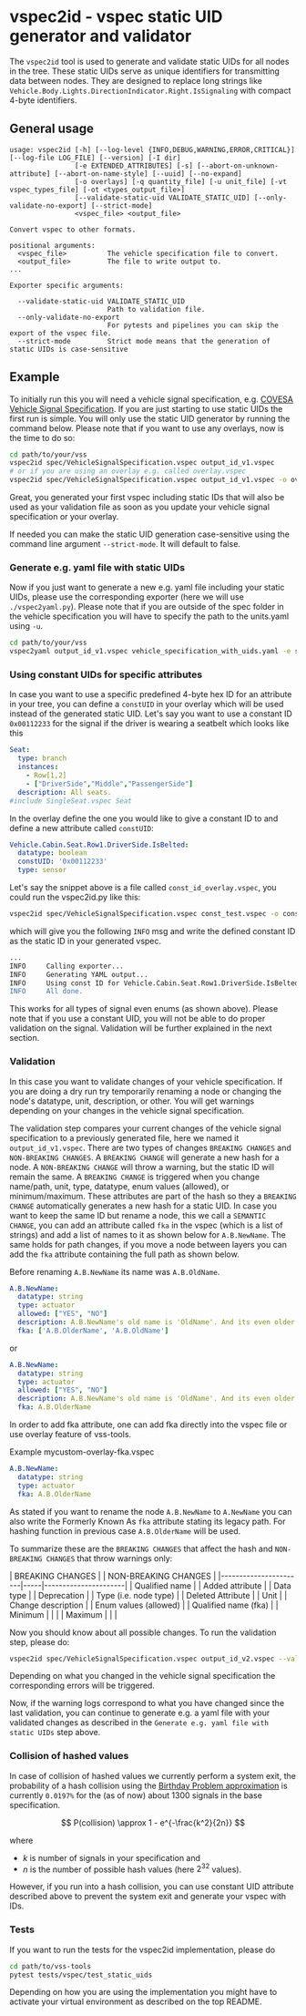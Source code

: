 # vspec2id - vspec static UID generator and validator

The `vspec2id` tool is used to generate and validate static UIDs for all
nodes in the tree. These static UIDs serve as unique identifiers for
transmitting data between nodes. They are designed to replace long strings like
`Vehicle.Body.Lights.DirectionIndicator.Right.IsSignaling` with compact 4-byte
identifiers.

## General usage

```
usage: vspec2id [-h] [--log-level {INFO,DEBUG,WARNING,ERROR,CRITICAL}] [--log-file LOG_FILE] [--version] [-I dir]
                [-e EXTENDED_ATTRIBUTES] [-s] [--abort-on-unknown-attribute] [--abort-on-name-style] [--uuid] [--no-expand]
                [-o overlays] [-q quantity_file] [-u unit_file] [-vt vspec_types_file] [-ot <types_output_file>]
                [--validate-static-uid VALIDATE_STATIC_UID] [--only-validate-no-export] [--strict-mode]
                <vspec_file> <output_file>

Convert vspec to other formats.

positional arguments:
  <vspec_file>          The vehicle specification file to convert.
  <output_file>         The file to write output to.
...

Exporter specific arguments:

  --validate-static-uid VALIDATE_STATIC_UID
                        Path to validation file.
  --only-validate-no-export
                        For pytests and pipelines you can skip the export of the vspec file.
  --strict-mode         Strict mode means that the generation of static UIDs is case-sensitive
```

## Example

To initially run this you will need a vehicle signal specification, e.g.
[COVESA Vehicle Signal Specification](https://github.com/COVESA/vehicle_signal_specification).
If you are just starting to use static UIDs the first run is simple. You will
only use the static UID generator by running the command below. Please note that
if you want to use any overlays, now is the time to do so:

```bash
cd path/to/your/vss
vspec2id spec/VehicleSignalSpecification.vspec output_id_v1.vspec
# or if you are using an overlay e.g. called overlay.vspec
vspec2id spec/VehicleSignalSpecification.vspec output_id_v1.vspec -o overlay.vspec
```

Great, you generated your first vspec including static IDs that will also be
used as your validation file as soon as you update your vehicle signal
specification or your overlay.

If needed you can make the static UID generation case-sensitive using the
command line argument `--strict-mode`. It will default to false.

### Generate e.g. yaml file with static UIDs

Now if you just want to generate a new e.g. yaml file including your static
UIDs, please use the corresponding exporter (here we will use
`./vspec2yaml.py`). Please note that if you are outside of the spec folder in
the vehicle specification you will have to specify the path to the units.yaml
using `-u`.

```bash
cd path/to/your/vss
vspec2yaml output_id_v1.vspec vehicle_specification_with_uids.yaml -e staticUID -u spec/units.yaml
```

### Using constant UIDs for specific attributes

In case you want to use a specific predefined 4-byte hex ID for an attribute in
your tree, you can define a `constUID` in your overlay which will be used
instead of the generated static UID. Let's say you want to use a constant ID
`0x00112233` for the signal if the driver is wearing a seatbelt which looks like
this

```yaml
Seat:
  type: branch
  instances:
    - Row[1,2]
    - ["DriverSide","Middle","PassengerSide"]
  description: All seats.
#include SingleSeat.vspec Seat

```

In the overlay define the one you would like to give a constant ID to and define
a new attribute called `constUID`:

```yaml
Vehicle.Cabin.Seat.Row1.DriverSide.IsBelted:
  datatype: boolean
  constUID: '0x00112233'
  type: sensor
```

Let's say the snippet above is a file called `const_id_overlay.vspec`, you could
run the vspec2id.py like this:

```bash
vspec2id spec/VehicleSignalSpecification.vspec const_test.vspec -o const_overlay.vspec
```

which will give you the following `INFO` msg and write the defined constant ID
as the static ID in your generated vspec.

```bash
...
INFO     Calling exporter...
INFO     Generating YAML output...
INFO     Using const ID for Vehicle.Cabin.Seat.Row1.DriverSide.IsBelted. If you didn't mean to do that you can remove it in your vspec / overlay.
INFO     All done.
```

This works for all types of signal even enums (as shown above). Please note that
if you use a constant UID, you will not be able to do proper validation on the
signal. Validation will be further explained in the next section.

### Validation

In this case you want to validate changes of your vehicle specification. If you
are doing a dry run try temporarily renaming a node or changing the node's
datatype, unit, description, or other. You will get warnings depending on your
changes in the vehicle signal specification.

The validation step compares your current changes of the vehicle signal
specification to a previously generated file, here we named it
`output_id_v1.vspec`. There are two types of changes `BREAKING CHANGES` and
`NON-BREAKING CHANGES`. A `BREAKING CHANGE` will generate a new hash for a node.
A `NON-BREAKING CHANGE` will throw a warning, but the static ID will remain the
same. A `BREAKING CHANGE` is triggered when you change name/path, unit, type,
datatype, enum values (allowed), or minimum/maximum. These attributes are part
of the hash so they a `BREAKING CHANGE` automatically generates a new hash for a
static UID. In case you want to keep the same ID but rename a node, this we call
a `SEMANTIC CHANGE`, you can add an attribute called `fka` in the vspec (which
is a list of strings) and add a list of names to it as shown below for
`A.B.NewName`. The same holds for path changes, if you move a node between
layers you can add the `fka` attribute containing the full path as shown below.

Before renaming `A.B.NewName` its name was `A.B.OldName`.

```yaml
A.B.NewName:
  datatype: string
  type: actuator
  allowed: ["YES", "NO"]
  description: A.B.NewName's old name is 'OldName'. And its even older name is 'OlderName'.
  fka: ['A.B.OlderName', 'A.B.OldName']
```

or

```yaml
A.B.NewName:
  datatype: string
  type: actuator
  allowed: ["YES", "NO"]
  description: A.B.NewName's old name is 'OldName'. And its even older name is 'OlderName'.
  fka: A.B.OlderName
```

In order to add fka attribute, one can add fka directly into the vspec file or
use overlay feature of vss-tools.

Example mycustom-overlay-fka.vspec

```yaml
A.B.NewName:
  datatype: string
  type: actuator
  fka: A.B.OlderName
```

As stated if you want to rename the node `A.B.NewName` to `A.NewName` you can
also write the Formerly Known As `fka` attribute stating its legacy path. For
hashing function in previous case `A.B.OlderName` will be used.

To summarize these are the `BREAKING CHANGES` that affect the hash and
`NON-BREAKING CHANGES` that throw warnings only:

| BREAKING CHANGES | | NON-BREAKING CHANGES |
|-----------------------|-----|----------------------| | Qualified name | |
Added attribute | | Data type | | Deprecation | | Type (i.e. node type) | |
Deleted Attribute | | Unit | | Change description | | Enum values (allowed) | |
Qualified name (fka) | | Minimum | | | | Maximum | | |

Now you should know about all possible changes. To run the validation step,
please do:

```bash
vspec2id spec/VehicleSignalSpecification.vspec output_id_v2.vspec --validate-static-uid output_id_v1.vspec
```

Depending on what you changed in the vehicle signal specification the
corresponding errors will be triggered.

Now, if the warning logs correspond to what you have changed since the last
validation, you can continue to generate e.g. a yaml file with your validated
changes as described in the `Generate e.g. yaml file with static UIDs` step
above.

### Collision of hashed values

In case of collision of hashed values we currently perform a system exit, the probability of a hash collision
using the [Birthday Problem approximation](https://ekamperi.github.io/mathematics/2019/11/09/birthday-paradox-factorial-approximations-laplace-method.html) is currently `0.0197%` for the (as of now) about 1300
signals in the base specification.

$$
P(collision) \approx 1 - e^{-\frac{k^2}{2n}}
$$

where

* $k$ is number of signals in your specification and
* $n$ is the number of possible hash values (here $2^{32}$ values).

However, if you run into a hash collision, you can use constant UID attribute described above to prevent the system exit and generate your vspec with IDs.

### Tests

If you want to run the tests for the vspec2id implementation, please do

```bash
cd path/to/vss-tools
pytest tests/vspec/test_static_uids
```

Depending on how you are using the implementation you might have to activate
your virtual environment as described on the top README.
